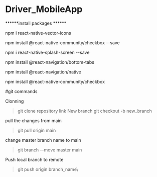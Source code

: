 # Driver_MobileApp

******install packages ******

npm i react-native-vector-icons

npm install @react-native-community/checkbox --save

npm i react-native-splash-screen --save

npm install @react-navigation/bottom-tabs

npm install @react-navigation/native

npm install @react-native-community/checkbox

#git commands

Clonning
> git clone repository link
New branch
>git checkout -b new_branch

pull the changes from main
>git pull origin main

change master branch name to main
>git branch --move master main

Push local branch to remote
>git push origin branch_name\

